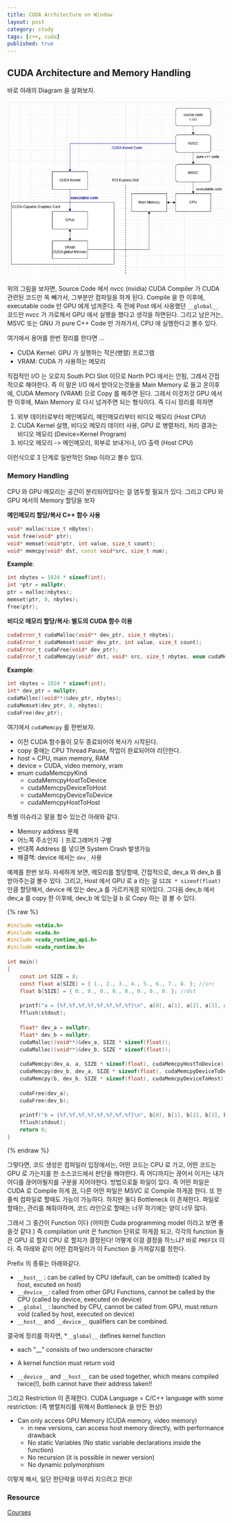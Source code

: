 ```yaml
---
title: CUDA Architecture on Window
layout: post
category: study
tags: [c++, cuda]
published: true
---
```


## CUDA Architecture and Memory Handling

바로 아래의 Diagram 을 살펴보자.

![Architecture](../../../assets/img/photo/2-25-2025/nvcc_architecture.png)

위의 그림을 보자면, Source Code 에서 nvcc (nvidia) CUDA Compiler 가 CUDA 관련된 코드만 쏙 빼가서, 그부분만 컴파일을 하게 된다. Compile 을 한 이후에, executable code 만 GPU 에게 넘겨준다. 즉 전에 Post 에서 사용했던 `__global__` 코드만 nvcc 가 가로채서 GPU 에서 실행을 했다고 생각을 하면된다. 그리고 남은거는, MSVC 또는 GNU 가 pure C++ Code 만 가져가서, CPU 에 실행한다고 볼수 있다.

여기에서 용어를 한번 정리를 한다면 ...

* CUDA Kernel: GPU 가 실행하는 작은(병렬) 프로그램
* VRAM: CUDA 가 사용하는 메모리

직접적인 I/O 는 오로지 South PCI Slot 이므로 North PCI 에서는 안됨, 그래서 간접적으로 해야한다. 즉 이 말은 I/O 에서 받아오는것들을 Main Memory 로 들고 온이후에, CUDA Memory (VRAM) 으로 Copy 를 해주면 된다. 그래서 이것저것 GPU 에서 한 이후에, Main Memory 로 다시 넘겨주면 되는 형식이다. 즉 다시 정리를 하자면

1. 외부 데이터로부터 메인메모리, 메인메모리부터 비디오 메모리 (Host CPU)
2. CUDA Kernel 실행, 비디오 메모리 데이터 사용, GPU 로 병렬처리, 처리 결과는 비디오 메모리 (Device=Kernel Program)
3. 비디오 메모리 -> 메인메모리, 외부로 보내거나, I/O 출력 (Host CPU)

이런식으로 3 단계로 일반적인 Step 이라고 볼수 있다.

### Memory Handling
CPU 와 GPU 메모리는 공간이 분리되어있다는 걸 염두할 필요가 있다. 그리고 CPU 와 GPU 에서의 Memory 할당을 보자

**메인메모리 할당/복사 C++ 함수 사용**

```c++
void* malloc(size_t nBytes);
void free(void* ptr);
void* memset(void*ptr, int value, size_t count);
void* memcpy(void* dst, const void*src, size_t num);
```

**Example**:

```c++
int nbytes = 1024 * sizeof(int);
int *ptr = nullptr;
ptr = malloc(nbytes);
memset(ptr, 0, nbytes);
free(ptr);
```

**비디오 메모리 할당/복사: 별도의 CUDA 함수 이용**

```c++
cudaError_t cudaMalloc(void** dev_ptr, size_t nbytes);
cudaError_t cudaMemset(void* dev_ptr, int value, size_t count);
cudaError_t cudaFree(void* dev_ptr);
cudaError_t cudaMemcpy(void* dst, void* src, size_t nbytes, enum cudaMemcpyKind direction);
```

**Example**:
```c++
int nbytes = 1024 * sizeof(int);
int* dev_ptr = nullptr;
cudaMalloc((void**)&dev_ptr, nbytes);
cudaMemset(dev_ptr, 0, nbytes);
cudaFree(dev_ptr);
```

여기에서 `cudaMemcpy` 를 한번보자.

* 이전 CUDA 함수들이 모두 종료되어야 복사가 시작된다.
* copy 중에는 CPU Thread Pause, 작업이 완료되어야 리던한다.
* host = CPU, main memory, RAM
* device = CUDA, video memory, vram
* enum cudaMemcpyKind
  * cudaMemcpyHostToDevice
  * cudaMemcpyDeviceToHost
  * cudaMemcpyDeviceToDevice
  * cudaMemcpyHostToHost

특별 이슈라고 말을 할수 있는건 아래와 같다.

* Memory address 문제
* 어느쪽 주소인지 ㅣ프로그래머가 구별
* 반대쪽 Address 를 넣으면 System Crash 발생가능
* 해결책: device 에서는 `dev_` 사용

예제를 한번 보자. 자세하게 보면, 메모리를 할당할때, 간접적으로, dev_a 와 dev_b 를 받아주는걸 볼수 있다. 그리고, Host 에서 GPU 로 a 라는 걸 `SIZE * sizeof(float)` 만큼 할당해서, device 에 있는 dev_a 를 가르키게끔 되어있다. 그다음 dev_b 에서 dev_a 를 copy 한 이후에, dev_b 에 있는걸 b 로 Copy 하는 걸 볼 수 있다.

{% raw %}
```c
#include <stdio.h>
#include <cuda.h>
#include <cuda_runtime_api.h>
#include <cuda_runtime.h>

int main()
{
    const int SIZE = 8;
    const float a[SIZE] = { 1., 2., 3., 4., 5., 6., 7., 8. }; //src
    float b[SIZE] = { 0., 0., 0., 0., 0., 0., 0., 0. }; //dst

    printf("a = {%f,%f,%f,%f,%f,%f,%f,%f}\n", a[0], a[1], a[2], a[3], a[4], a[5], a[6], a[7]);
    fflush(stdout);

    float* dev_a = nullptr;
    float* dev_b = nullptr;
    cudaMalloc((void**)&dev_a, SIZE * sizeof(float));
    cudaMalloc((void**)&dev_b, SIZE * sizeof(float));

    cudaMemcpy(dev_a, a, SIZE * sizeof(float), cudaMemcpyHostToDevice);
    cudaMemcpy(dev_b, dev_a, SIZE * sizeof(float), cudaMemcpyDeviceToDevice);
    cudaMemcpy(b, dev_b, SIZE * sizeof(float), cudaMemcpyDeviceToHost);

    cudaFree(dev_a);
    cudaFree(dev_b);

    printf("b = {%f,%f,%f,%f,%f,%f,%f,%f}\n", b[0], b[1], b[2], b[3], b[4], b[5], b[6], b[7]);
    fflush(stdout);
    return 0;
}
```
{% endraw %}

그렇다면, 코드 생성은 컴파일러 입장에서는, 어떤 코드는 CPU 로 가고, 어떤 코드는 GPU 로 가는지를 한 소스코드에서 판단을 해야한다. 즉 어디까지는 끊어서 이거는 내가 어디를 끊어야될지를 구분을 지어야한다. 방법으로틑 파일이 있다. 즉 어떤 파일은 CUDA 로 Compile 하게 끔, 다른 어떤 파일은 MSVC 로 Compile 하게끔 한다. 또 한줄씩 컴파일로 할때도 가능이 가능하다. 하지만 둘다 Bottleneck 이 존재한다. 파일로 할때는, 관리를 해줘야하며, 코드 라인으로 할때는 너무 하기에는 양이 너무 많다. 

그래서 그 중간이 Function 이다 (어떠한 Cuda programming model 이라고 보면 좋을것 같다.) 즉 compilation unit 은 function 단위로 하게끔 되고, 각각의 function 들은 GPU 로 할지 CPU 로 할지가 결정된다! 어떻게 이걸 결정을 하느냐? 바로 `PREFIX` 이다. 즉 아래와 같이 어떤 컴파일러가 이 Function 을 가져갈지를 정한다.

Prefix 의 종류는 아래와같다.
- `__host__` : can be called by CPU (default, can be omitted) (called by host, excuted on host)
- `__device__`: called from other GPU Functions, cannot be called by the CPU (called by device, executed on device)
- `__global__`: launched by CPU, cannot be called from GPU, must return void (called by host, executed on device)
- `__host__` and `__device__` qualifiers can be combined. 

결국에 정리를 하자면, 
*`__global__` defines kernel function
  * each "__" consists of two underscore character
  * A kernel function must return void

* `__device__` and `__host__` can be used together, which means compiled twice(!), both cannot have their address taken!!

그리고 Restriction 이 존재한다. CUDA Language = C/C++ language with some restriction: (즉 병렬처리를 위해서 Bottleneck 을 만든 현상)
* Can only access GPU Memory (CUDA memory, video memory)
  * in new versions, can access host memory directly, with performance drawback
  * No static Variables (No static variable declarations inside the function)
  * No recursion (it is possible in newer version)
  * No dynamic polymorphism

이렇게 해서, 일단 한단락을 마무리 지으려고 한다!

### Resource
[Courses](https://developer.nvidia.com/educators/existing-courses#1)